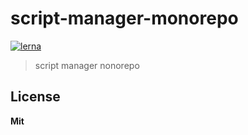 # script-manager-monorepo
[![lerna](https://img.shields.io/badge/maintained%20with-lerna-cc00ff.svg)](https://lernajs.io/)

> script manager nonorepo  

## License

**Mit**
